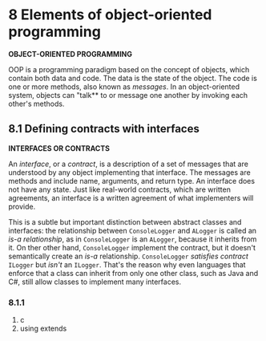 # 8 Elements of object-oriented programming

**OBJECT-ORIENTED PROGRAMMING**

OOP is a programming paradigm based on the concept of objects, which contain both data and code. The data is the state of the object. The code is one or more methods, also known as _messages_. In an object-oriented system, objects can "talk** to or message one another by invoking each other's methods.

## 8.1 Defining contracts with interfaces

**INTERFACES OR CONTRACTS**

An _interface_, or a _contract_, is a description of a set of messages that are understood by any object implementing that interface. The messages are methods and include name, arguments, and return type. An interface does not have any state. Just like real-world contracts, which are written agreements, an interface is a written agreement of what implementers will provide.

This is a subtle but important distinction between abstract classes and interfaces: the relationship between `ConsoleLogger` and `ALogger` is called an _is-a relationship_, as in `ConsoleLogger` is an `ALogger`, because it inherits from it. On ther other hand, `ConsoleLogger` implement the contract, but it doesn't semantically create an _is-a_ relationship. `ConsoleLogger` _satisfies contract_ `ILogger` but _isn't_ an `ILogger`. That's the reason why even languages that enforce that a class can inherit from only one other class, such as Java and C#, still allow classes to implement many interfaces. 

### 8.1.1

1. c
2. using extends 






